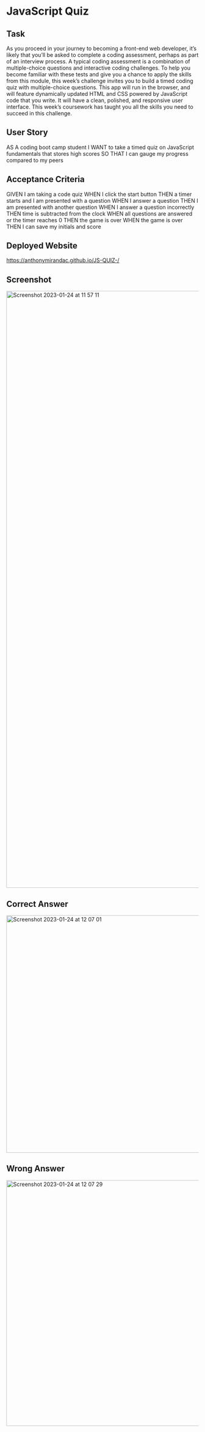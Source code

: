 # JavaScript Quiz

## Task

As you proceed in your journey to becoming a front-end web developer, it’s likely that you’ll be asked to complete a coding assessment, perhaps as part of an interview process. A typical coding assessment is a combination of multiple-choice questions and interactive coding challenges.
To help you become familiar with these tests and give you a chance to apply the skills from this module, this week’s challenge invites you to build a timed coding quiz with multiple-choice questions. This app will run in the browser, and will feature dynamically updated HTML and CSS powered by JavaScript code that you write. It will have a clean, polished, and responsive user interface. This week’s coursework has taught you all the skills you need to succeed in this challenge.

## User Story

AS A coding boot camp student
I WANT to take a timed quiz on JavaScript fundamentals that stores high scores
SO THAT I can gauge my progress compared to my peers

## Acceptance Criteria

GIVEN I am taking a code quiz
WHEN I click the start button
THEN a timer starts and I am presented with a question
WHEN I answer a question
THEN I am presented with another question
WHEN I answer a question incorrectly
THEN time is subtracted from the clock
WHEN all questions are answered or the timer reaches 0
THEN the game is over
WHEN the game is over
THEN I can save my initials and score

## Deployed Website

https://anthonymirandac.github.io/JS-QUIZ-/

## Screenshot 

<img width="1564" alt="Screenshot 2023-01-24 at 11 57 11" src="https://user-images.githubusercontent.com/118719996/214287954-94720efa-4147-4017-943d-ee94bfd7292d.png">

## Correct Answer

<img width="622" alt="Screenshot 2023-01-24 at 12 07 01" src="https://user-images.githubusercontent.com/118719996/214288092-f229fe37-cfc7-4ec3-8695-65a388a5fa0d.png">

## Wrong Answer

<img width="644" alt="Screenshot 2023-01-24 at 12 07 29" src="https://user-images.githubusercontent.com/118719996/214288273-a0def43d-468d-46ae-b337-4cee7ea2a7a0.png">
